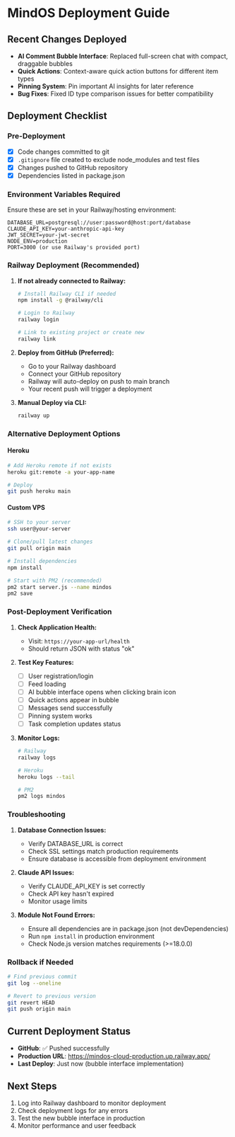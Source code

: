 # MindOS Deployment Guide

## Recent Changes Deployed
- **AI Comment Bubble Interface**: Replaced full-screen chat with compact, draggable bubbles
- **Quick Actions**: Context-aware quick action buttons for different item types
- **Pinning System**: Pin important AI insights for later reference
- **Bug Fixes**: Fixed ID type comparison issues for better compatibility

## Deployment Checklist

### Pre-Deployment
- [x] Code changes committed to git
- [x] `.gitignore` file created to exclude node_modules and test files
- [x] Changes pushed to GitHub repository
- [x] Dependencies listed in package.json

### Environment Variables Required
Ensure these are set in your Railway/hosting environment:
```
DATABASE_URL=postgresql://user:password@host:port/database
CLAUDE_API_KEY=your-anthropic-api-key
JWT_SECRET=your-jwt-secret
NODE_ENV=production
PORT=3000 (or use Railway's provided port)
```

### Railway Deployment (Recommended)

1. **If not already connected to Railway:**
   ```bash
   # Install Railway CLI if needed
   npm install -g @railway/cli
   
   # Login to Railway
   railway login
   
   # Link to existing project or create new
   railway link
   ```

2. **Deploy from GitHub (Preferred):**
   - Go to your Railway dashboard
   - Connect your GitHub repository
   - Railway will auto-deploy on push to main branch
   - Your recent push will trigger a deployment

3. **Manual Deploy via CLI:**
   ```bash
   railway up
   ```

### Alternative Deployment Options

#### Heroku
```bash
# Add Heroku remote if not exists
heroku git:remote -a your-app-name

# Deploy
git push heroku main
```

#### Custom VPS
```bash
# SSH to your server
ssh user@your-server

# Clone/pull latest changes
git pull origin main

# Install dependencies
npm install

# Start with PM2 (recommended)
pm2 start server.js --name mindos
pm2 save
```

### Post-Deployment Verification

1. **Check Application Health:**
   - Visit: `https://your-app-url/health`
   - Should return JSON with status "ok"

2. **Test Key Features:**
   - [ ] User registration/login
   - [ ] Feed loading
   - [ ] AI bubble interface opens when clicking brain icon
   - [ ] Quick actions appear in bubble
   - [ ] Messages send successfully
   - [ ] Pinning system works
   - [ ] Task completion updates status

3. **Monitor Logs:**
   ```bash
   # Railway
   railway logs
   
   # Heroku
   heroku logs --tail
   
   # PM2
   pm2 logs mindos
   ```

### Troubleshooting

1. **Database Connection Issues:**
   - Verify DATABASE_URL is correct
   - Check SSL settings match production requirements
   - Ensure database is accessible from deployment environment

2. **Claude API Issues:**
   - Verify CLAUDE_API_KEY is set correctly
   - Check API key hasn't expired
   - Monitor usage limits

3. **Module Not Found Errors:**
   - Ensure all dependencies are in package.json (not devDependencies)
   - Run `npm install` in production environment
   - Check Node.js version matches requirements (>=18.0.0)

### Rollback if Needed
```bash
# Find previous commit
git log --oneline

# Revert to previous version
git revert HEAD
git push origin main
```

## Current Deployment Status
- **GitHub**: ✅ Pushed successfully
- **Production URL**: https://mindos-cloud-production.up.railway.app/
- **Last Deploy**: Just now (bubble interface implementation)

## Next Steps
1. Log into Railway dashboard to monitor deployment
2. Check deployment logs for any errors
3. Test the new bubble interface in production
4. Monitor performance and user feedback